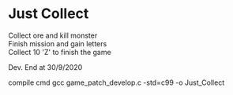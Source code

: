 # Just Collect
Collect ore and kill monster  
Finish mission and gain letters  
Collect 10 'Z' to finish the game

Dev. End at 30/9/2020

compile cmd gcc game_patch_develop.c -std=c99 -o Just_Collect
